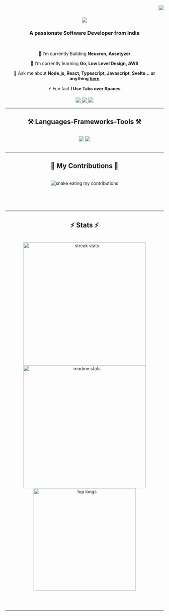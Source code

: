 <img align="right" src="https://visitor-badge.laobi.icu/badge?page_id=sharathkariyappa.sharathkariyappa" />

<h1 align="center">
    <img src="https://readme-typing-svg.herokuapp.com/?font=Righteous&size=35&center=true&vCenter=true&width=500&height=70&duration=4000&lines=Hi+There!+👋;+I'm+sharath;" />
</h1>

<h3 align="center">A passionate Software Developer from India</h3>

<br/>

<div align="center">
 
 🔭 I’m currently Building **Neucron, Assetyzer**
 
 🌱 I’m currently learning **Go, Low Level Design, AWS**

💬 Ask me about **Node.js, React, Typescript, Javascript, Svelte... or anything [here](https://github.com/sharathkariyappa/sharathkariyappa/issues)**

⚡ Fun fact **I Use Tabs over Spaces**

 </div>
 
<div align="center"> 
  <a href="mailto:sharathkariyappa98@gmail.com">
    <img src="https://img.shields.io/badge/Gmail-333333?style=for-the-badge&logo=gmail&logoColor=red" />
  </a>
  <a href="[https://linkedin.com/in/sharathkariyappa](https://linkedin.com/in/sharath-k-b14122202)" target="_blank">
    <img src="https://img.shields.io/badge/LinkedIn-0077B5?style=for-the-badge&logo=linkedin&logoColor=white" target="_blank" />
  </a>
  <a href="[https://sharathkariyappa.github.io](https://github.com/sharathkariyappa)" target="_blank">
     <img src="https://img.shields.io/badge/Portfolio-FF5722?style=for-the-badge&logo=todoist&logoColor=white" target="_blank" /> <!-- sqlite, safari, google-chrome are other good icon options -->
  </a>
</div>

 <hr/>
 
<h2 align="center">⚒️ Languages-Frameworks-Tools ⚒️</h2>
<br/>
<div align="center">
    <img src="https://skillicons.dev/icons?i=react,html,css,vscode,github,tailwind,git,svelte" />
    <img src="https://skillicons.dev/icons?i=nodejs,javascript,solidity,typescript,express,mysql,flask,docker" /><br>
</div>

<br/>
<hr/>

<div align="center">
  <h2>🐍 My Contributions 🐍</h2>
  <br>
  <img alt="snake eating my contributions" src="[https://raw.githubusercontent.com/sharathkariyappa/sharathkariyappa/output/github-contribution-grid-snake.svg](https://github.com/sharathkariyappa/sharathkariyappa/blob/output/github-contribution-grid-snake-dark.svg)" />
  
  <br/><br/><br/>
</div>

<hr/>

<h2 align="center">⚡ Stats ⚡</h2>
<br>
<div align=center>
  <img width=390 src="https://github-readme-streak-stats-salesp07.vercel.app/?user=sharathkariyappa&count_private=true&theme=react&border_radius=10" alt="streak stats"/>
  <img width=390 src="https://github-readme-stats-salesp07.vercel.app/api?username=sharathkariyappa&count_private=true&show_icons=true&theme=react&rank_icon=github&border_radius=10" alt="readme stats" />
  <br/>
  <img width=325 align="center" src="https://github-readme-stats-salesp07.vercel.app/api/top-langs/?username=sharathkariyappa&hide=HTML&langs_count=8&layout=compact&theme=react&border_radius=10&size_weight=0.5&count_weight=0.5&exclude_repo=github-readme-stats" alt="top langs" />
</div>

<br/><br/>

<hr/>

<br/>

<br/>
